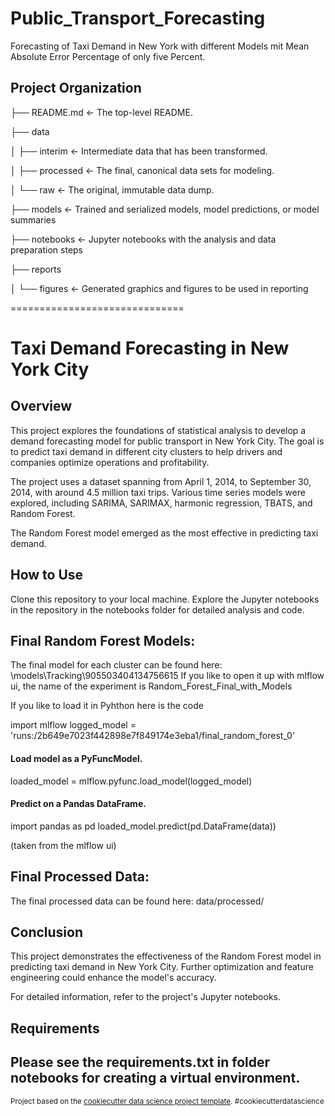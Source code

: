 Public_Transport_Forecasting
==============================

Forecasting of Taxi Demand in New York with different Models mit Mean Absolute Error Percentage of only five Percent.

Project Organization
------------
├── README.md          <- The top-level README.

├── data

│   ├── interim        <- Intermediate data that has been transformed.

│   ├── processed      <- The final, canonical data sets for modeling.

│   └── raw            <- The original, immutable data dump.

├── models             <- Trained and serialized models, model predictions, or model summaries

├── notebooks          <- Jupyter notebooks with the analysis and data preparation steps

├── reports            

│   └── figures        <- Generated graphics and figures to be used in reporting

==============================

# Taxi Demand Forecasting in New York City

## Overview
This project explores the foundations of statistical analysis to develop a demand forecasting model for public transport in New York City. The goal is to predict taxi demand in different city clusters to help drivers and companies optimize operations and profitability.


The project uses a dataset spanning from April 1, 2014, to September 30, 2014, with around 4.5 million taxi trips.
Various time series models were explored, including SARIMA, SARIMAX, harmonic regression, TBATS, and Random Forest.

The Random Forest model emerged as the most effective in predicting taxi demand.

## How to Use
Clone this repository to your local machine.
Explore the Jupyter notebooks in the repository in the notebooks folder for detailed analysis and code.

## Final Random Forest Models:

The final model for each cluster can be found here: \models\Tracking\905503404134756615
If you like to open it up with mlflow ui, the name of the experiment is  Random_Forest_Final_with_Models

If you like to load it in Pyhthon here is the code 

import mlflow
logged_model = 'runs:/2b649e7023f442898e7f849174e3eba1/final_random_forest_0'

#### Load model as a PyFuncModel.
loaded_model = mlflow.pyfunc.load_model(logged_model)

#### Predict on a Pandas DataFrame.
import pandas as pd
loaded_model.predict(pd.DataFrame(data))

(taken from the mlflow ui)

## Final Processed Data:

The final processed data can be found here: data/processed/

## Conclusion
This project demonstrates the effectiveness of the Random Forest model in predicting taxi demand in New York City. Further optimization and feature engineering could enhance the model's accuracy. 

For detailed information, refer to the project's Jupyter notebooks.


## Requirements

Please see the requirements.txt in folder notebooks for creating a virtual environment.
--------

<p><small>Project based on the <a target="_blank" href="https://drivendata.github.io/cookiecutter-data-science/">cookiecutter data science project template</a>. #cookiecutterdatascience</small></p>
